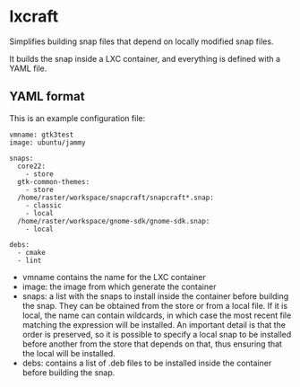 # lxcraft

Simplifies building snap files that depend on locally modified snap files.

It builds the snap inside a LXC container, and everything is defined with
a YAML file.

## YAML format

This is an example configuration file:

    vmname: gtk3test
    image: ubuntu/jammy

    snaps:
      core22:
        - store
      gtk-common-themes:
        - store
      /home/raster/workspace/snapcraft/snapcraft*.snap:
        - classic
        - local
      /home/raster/workspace/gnome-sdk/gnome-sdk.snap:
        - local

    debs:
      - cmake
      - lint

* vmname contains the name for the LXC container
* image: the image from which generate the container
* snaps: a list with the snaps to install inside the container before
building the snap. They can be obtained from the store or from a
local file. If it is local, the name can contain wildcards, in
which case the most recent file matching the expression will be
installed. An important detail is that the order is preserved,
so it is possible to specify a local snap to be installed before
another from the store that depends on that, thus ensuring that
the local will be installed.
* debs: contains a list of .deb files to be installed inside the
container before building the snap.
